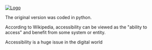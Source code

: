 
[![Logo](https://raw.githubusercontent.com/scalabli/peritia/main/resources/logos/peritia-logo.png)](https://github.com/scalabli/peritia)

The original version was coded in python.




According to Wikipedia, accessibility can be viewed as the "ability to access" and benefit from some system or entity.

Accessibility is a huge issue in the digital world
